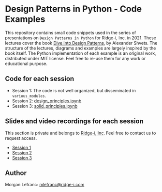 # Design Patterns in Python - Code Examples

This repository contains small code snippets used in the series of presentations on `Design Patterns in Python` for Ridge-i, Inc. in 2021.
These lectures cover the book [Dive Into Design Patterns](https://www.goodreads.com/en/book/show/43125355-dive-into-design-patterns#:~:text=The%20book%20Dive%20Into%20Design,applying%20one%20of%20the%20patterns.), by Alexander Shvets. The structure of the lectures, diagrams and examples are largely inspired by the book itself.
The Python implementation of each example is an original work, distributed under MIT license.
Feel free to re-use them for any work or educational purpose.

## Code for each session
- Session 1: The code is not well organized, but disseminated in `various_modules`.
- Session 2: [design_principles.ipynb](design_principles.ipynb)
- Session 3: [solid_principles.ipynb](solid_principles.ipynb)

## Slides and video recordings for each session
This section is private and belongs to [Ridge-i, Inc](https://ridge-i.com/). Feel free to contact us to request access.

- [Session 1](https://drive.google.com/drive/u/0/folders/1hqt7IeOiNBN0u5FzCChu5RyoTgkCLYgI)
- [Session 2](https://drive.google.com/drive/folders/1AjN8cvnwELr1TIZMt8Sw8SuKzv9TFkXY?usp=sharing)
- [Session 3](https://drive.google.com/drive/folders/1uxbyc0FnAWW_Blhe8yb1FZMcPTrwbgql?usp=sharing)

## Author

Morgan Lefranc: mlefranc@ridge-i.com
